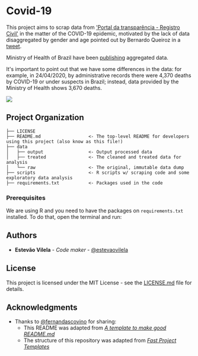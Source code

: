 # Covid-19

This project aims to scrap data from ['Portal da transparência - Registro Civil'](https://transparencia.registrocivil.org.br/especial-covid) in the matter of the COVID-19 epidemic, motivated by the lack of data disaggregated by gender and age pointed out by Bernardo Queiroz in a [tweet](https://twitter.com/blqueiroz/status/1253090230187548675).

Ministry of Health of Brazil have been [publishing](https://covid.saude.gov.br/) aggregated data.

It's important to point out that we have some differences in the data: for example, in 24/04/2020, by administrative records there were 4,370 deaths by COVID-19 or under suspects in Brazil; instead, data provided by the Ministry of Health
shows 3,670 deaths.

![]("https://github.com/estevaovilela/covid-19/blob/master/data/figures/evolution_covid19.gif")

## Project Organization

    ├── LICENSE
    ├── README.md                  <- The top-level README for developers using this project (also know as this file!)
    ├── data
    │   ├── output                 <- Output processed data
    │   ├── treated                <- The cleaned and treated data for analysis
    │   └── raw                    <- The original, immutable data dump
    ├── scripts                    <- R scripts w/ scraping code and some exploratory data analysis
    ├── requirements.txt           <- Packages used in the code

### Prerequisites

We are using R and you need to have the packages on `requirements.txt` installed. To do that, open the terminal and run:

## Authors

* **Estevão Vilela** - *Code maker* - [@estevaovilela](https://github.com/estevaovilela)

## License

This project is licensed under the MIT License - see the [LICENSE.md](LICENSE.md) file for details.

## Acknowledgments

* Thanks to [@fernandascovino](https://github.com/fernandascovino) for sharing:
  * This README was adapted from [*A template to make good README.md*](https://gist.github.com/PurpleBooth/109311bb0361f32d87a2)
  * The structure of this repository was adapted from [*Fast Project Templates*](https://github.com/JoaoCarabetta/project-templates)
